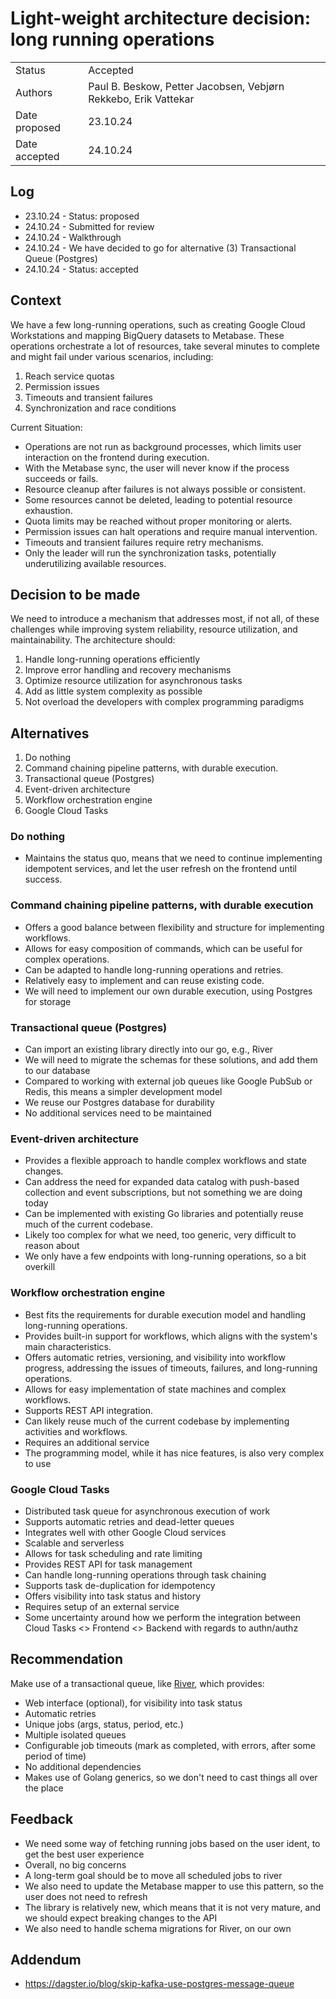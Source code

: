 # Light-weight architecture decision: long running operations

|               |                                                                 |
|---------------|-----------------------------------------------------------------|
| Status        | Accepted                                                        |
| Authors       | Paul B. Beskow, Petter Jacobsen, Vebjørn Rekkebo, Erik Vattekar |
| Date proposed | 23.10.24                                                        |
| Date accepted | 24.10.24                                                        |

## Log

- 23.10.24 - Status: proposed
- 24.10.24 - Submitted for review
- 24.10.24 - Walkthrough
- 24.10.24 - We have decided to go for alternative (3) Transactional Queue (Postgres)
- 24.10.24 - Status: accepted

## Context

We have a few long-running operations, such as creating Google Cloud Workstations and mapping BigQuery 
datasets to Metabase. These operations orchestrate a lot of resources, take several minutes to complete and might 
fail under various scenarios, including:

1. Reach service quotas
2. Permission issues
3. Timeouts and transient failures
4. Synchronization and race conditions

Current Situation:

- Operations are not run as background processes, which limits user interaction on the frontend during execution.
- With the Metabase sync, the user will never know if the process succeeds or fails.
- Resource cleanup after failures is not always possible or consistent.
- Some resources cannot be deleted, leading to potential resource exhaustion.
- Quota limits may be reached without proper monitoring or alerts.
- Permission issues can halt operations and require manual intervention.
- Timeouts and transient failures require retry mechanisms.
- Only the leader will run the synchronization tasks, potentially underutilizing available resources.


## Decision to be made

We need to introduce a mechanism that addresses most, if not all, of these challenges while improving system 
reliability, resource utilization, and maintainability. The architecture should:

1. Handle long-running operations efficiently
2. Improve error handling and recovery mechanisms
3. Optimize resource utilization for asynchronous tasks
4. Add as little system complexity as possible
5. Not overload the developers with complex programming paradigms

## Alternatives

1. Do nothing
2. Command chaining pipeline patterns, with durable execution.
3. Transactional queue (Postgres)
4. Event-driven architecture
5. Workflow orchestration engine
6. Google Cloud Tasks

### Do nothing
- Maintains the status quo, means that we need to continue implementing idempotent services, and let the user refresh 
on the frontend until success.

### Command chaining pipeline patterns, with durable execution
- Offers a good balance between flexibility and structure for implementing workflows.
- Allows for easy composition of commands, which can be useful for complex operations.
- Can be adapted to handle long-running operations and retries.
- Relatively easy to implement and can reuse existing code.
- We will need to implement our own durable execution, using Postgres for storage

### Transactional queue (Postgres)
- Can import an existing library directly into our go, e.g., River
- We will need to migrate the schemas for these solutions, and add them to our database
- Compared to working with external job queues like Google PubSub or Redis, this means a simpler development model
- We reuse our Postgres database for durability
- No additional services need to be maintained

### Event-driven architecture
- Provides a flexible approach to handle complex workflows and state changes.
- Can address the need for expanded data catalog with push-based collection and event subscriptions, but not 
  something we are doing today
- Can be implemented with existing Go libraries and potentially reuse much of the current codebase.
- Likely too complex for what we need, too generic, very difficult to reason about
- We only have a few endpoints with long-running operations, so a bit overkill

### Workflow orchestration engine
- Best fits the requirements for durable execution model and handling long-running operations.
- Provides built-in support for workflows, which aligns with the system's main characteristics.
- Offers automatic retries, versioning, and visibility into workflow progress, addressing the issues of timeouts, failures, and long-running operations.
- Allows for easy implementation of state machines and complex workflows.
- Supports REST API integration.
- Can likely reuse much of the current codebase by implementing activities and workflows.
- Requires an additional service
- The programming model, while it has nice features, is also very complex to use

### Google Cloud Tasks
- Distributed task queue for asynchronous execution of work
- Supports automatic retries and dead-letter queues
- Integrates well with other Google Cloud services
- Scalable and serverless
- Allows for task scheduling and rate limiting
- Provides REST API for task management
- Can handle long-running operations through task chaining
- Supports task de-duplication for idempotency
- Offers visibility into task status and history 
- Requires setup of an external service
- Some uncertainty around how we perform the integration between Cloud Tasks <> Frontend <> Backend with regards to 
  authn/authz

## Recommendation

Make use of a transactional queue, like [River](https://riverqueue.com), which provides:

- Web interface (optional), for visibility into task status
- Automatic retries
- Unique jobs (args, status, period, etc.)
- Multiple isolated queues
- Configurable job timeouts (mark as completed, with errors, after some period of time)
- No additional dependencies
- Makes use of Golang generics, so we don't need to cast things all over the place

## Feedback

- We need some way of fetching running jobs based on the user ident, to get the best user experience
- Overall, no big concerns
- A long-term goal should be to move all scheduled jobs to river
- We also need to update the Metabase mapper to use this pattern, so the user does not need to refresh
- The library is relatively new, which means that it is not very mature, and we should expect breaking changes to the API
- We also need to handle schema migrations for River, on our own

## Addendum

- https://dagster.io/blog/skip-kafka-use-postgres-message-queue
